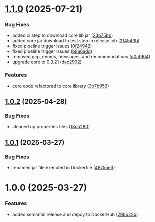 # [1.1.0](https://github.com/deepthought42/journeyExecutor/compare/v1.0.2...v1.1.0) (2025-07-21)


### Bug Fixes

* added ci step to download core lib jar ([23b75bb](https://github.com/deepthought42/journeyExecutor/commit/23b75bb7a0483b6936179da535c252400ffe7187))
* added core jar download to test step in release job ([214543b](https://github.com/deepthought42/journeyExecutor/commit/214543b01f99146c73865bff5b5a73767e4ed4c8))
* fixed pipeline trigger issues ([0f24942](https://github.com/deepthought42/journeyExecutor/commit/0f24942b303fdce121bf2a415c6b7f45e695d7cc))
* fixed pipeline trigger issues ([b8a6add](https://github.com/deepthought42/journeyExecutor/commit/b8a6add6e9e007d50165526dfbd0030ec3f386d6))
* removed gcp, enums, messages, and recommendations ([d0af904](https://github.com/deepthought42/journeyExecutor/commit/d0af90438be80d41ec78586ba71f7884d8d58e5f))
* upgrade core to 0.3.21 ([dac2902](https://github.com/deepthought42/journeyExecutor/commit/dac2902089337e18e8e1ed69e6f50a30f587f167))


### Features

* core code refactored to core library ([3b7b959](https://github.com/deepthought42/journeyExecutor/commit/3b7b9590cec3736e134ab05ca1b4dd7e7a2ae211))

## [1.0.2](https://github.com/deepthought42/journeyExecutor/compare/v1.0.1...v1.0.2) (2025-04-28)


### Bug Fixes

* cleaned up properties files ([18da280](https://github.com/deepthought42/journeyExecutor/commit/18da280676ecdc94ebcb436537eb318eec472079))

## [1.0.1](https://github.com/deepthought42/journeyExecutor/compare/v1.0.0...v1.0.1) (2025-03-27)


### Bug Fixes

* renamed jar file executed in Dockerfile ([48755e3](https://github.com/deepthought42/journeyExecutor/commit/48755e30798c2625e1c76c116495cc6419ff8d27))

# 1.0.0 (2025-03-27)


### Features

* added semantic release and depoy to DockerHub ([29bb22b](https://github.com/deepthought42/journeyExecutor/commit/29bb22bca1957f7263506ec0ee66bd9a80802365))
